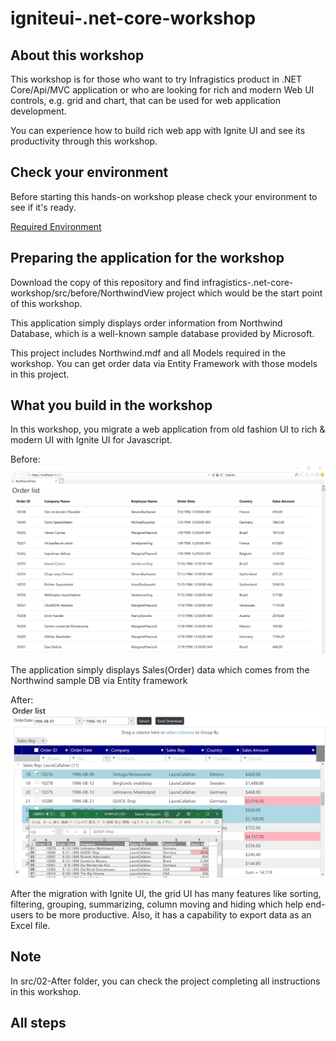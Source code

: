 # igniteui-.net-core-workshop

## About this workshop

This workshop is for those who want to try Infragistics product in .NET Core/Api/MVC application or who are looking for rich and modern Web UI controls, e.g. grid and chart, that can be used for web application development. 

You can experience how to build rich web app with Ignite UI and see its productivity through this workshop.

## Check your environment

Before starting this hands-on workshop please check your environment to see if it's ready.

[Required Environment](docs/00-Environment.md)

## Preparing the application for the workshop

Download the copy of this repository and find infragistics-.net-core-workshop/src/before/NorthwindView project which would be the start point of this workshop.

This application simply displays order information from Northwind Database, which is a well-known sample database provided by Microsoft. 

This project includes Northwind.mdf and all Models required in the workshop. You can get order data via Entity Framework with those models in this project.

## What you build in the workshop

In this workshop, you migrate a web application from old fashion UI to rich & modern UI with Ignite UI for Javascript.

Before:
![](docs/assets/00-00-00.png)

The application simply displays Sales(Order) data which comes from the Northwind sample DB  via Entity framework

After:
![](docs/assets/00-00-01.png)

After the migration with Ignite UI, the grid UI has many features like sorting, filtering, grouping, summarizing, column moving and hiding which help end-users to be more productive. Also, it has a capability to export data as an Excel file.

## Note

In src/02-After folder, you can check the project completing all instructions in this workshop.

## All steps
<!-- 
1. [Section 1 - Get started with Infragistics grid control](docs/01-Use-Infragistics-Grid-control/01-00-Overview-of-Section1.md)
    1. [Get started with XamDataGrid](docs/01-Use-Infragistics-Grid-control/01-01-Get-started-with-XamDataGrid.md)
    2. [Configure XamDataGrid](docs/01-Use-Infragistics-Grid-control/01-02-Configure-XamDataGrid.md)
2. [Section 2 - Create a dashboard with-Control Configulator](docs/02-Create-dashboard-with-Control-Configulator/02-00-Overview-of-Section2.md)
    1. [Install Control Configulator](docs/02-Create-dashboard-with-Control-Configulator/02-01-Install-Control-Configulator.md)
    2. [Layout screen with XamTileManager](docs/02-Create-dashboard-with-Control-Configulator/02-02-Layout-screen-with-XamTileManager.md)
    3. [Configure PieChart](docs/02-Create-dashboard-with-Control-Configulator/02-03-Configure-PieChart.md)
    4. [Configure BulletGraph](docs/02-Create-dashboard-with-Control-Configulator/02-04-Configure-BulletGraph.md)
    5. [Configure Grid](docs/02-Create-dashboard-with-Control-Configulator/02-05-Configure-Grid.md)
    6. [Configure CategoryChart](docs/02-Create-dashboard-with-Control-Configulator/02-06-Configure-CategoryChart.md)
3. [Section 3 - Create Self-BI UI with Pivot controls](docs/03-Create-Self-BI-UI-with-Pivot-controls/03-00-Overview-of-Section3.md)
    1. [Use FlatDataSource](docs/03-Create-Self-BI-UI-with-Pivot-controls/03-01-Use-FlatDataSource.md)
    2. [Use Pivot Controls](docs/03-Create-Self-BI-UI-with-Pivot-controls/03-02-Use-Pivot-Controls.md) -->
